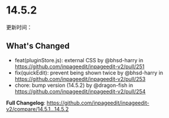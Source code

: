 # 14.5.2

更新时间：<UpdateTime date='2024-03-07T07:07:59.934Z' />

## What's Changed

- feat(pluginStore.js): external CSS by @bhsd-harry in https://github.com/inpageedit/inpageedit-v2/pull/251
- fix(quickEdit): prevent being shown twice by @bhsd-harry in https://github.com/inpageedit/inpageedit-v2/pull/253
- chore: bump version (14.5.2) by @dragon-fish in https://github.com/inpageedit/inpageedit-v2/pull/254

**Full Changelog**: https://github.com/inpageedit/inpageedit-v2/compare/14.5.1...14.5.2
